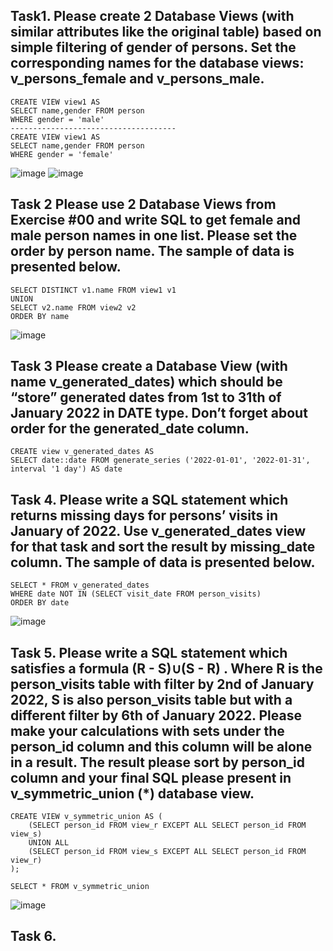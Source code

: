  ## Task1. Please create 2 Database Views (with similar attributes like the original table) based on simple filtering of gender of persons. Set the corresponding names for the database views: v_persons_female and v_persons_male.
 ```
CREATE VIEW view1 AS
SELECT name,gender FROM person
WHERE gender = 'male'
-------------------------------------
CREATE VIEW view1 AS
SELECT name,gender FROM person
WHERE gender = 'female'
```

![image](https://github.com/piviich/db_practice/assets/144881369/7a1d0ebf-8796-4bc7-abac-b8543210f55d)
![image](https://github.com/piviich/db_practice/assets/144881369/bb22fc12-bff1-4c88-b7c2-a84912c2178d)

 ## Task 2 Please use 2 Database Views from Exercise #00 and write SQL to get female and male person names in one list. Please set the order by person name. The sample of data is presented below.
 ```
SELECT DISTINCT v1.name FROM view1 v1
UNION
SELECT v2.name FROM view2 v2
ORDER BY name

```
![image](https://github.com/piviich/db_practice/assets/144881369/888c8023-4f81-470d-811b-26ad6bae76d5)

 ## Task 3 Please create a Database View (with name v_generated_dates) which should be “store” generated dates from 1st to 31th of January 2022 in DATE type. Don’t forget about order for the generated_date column.

 ```
CREATE view v_generated_dates AS
SELECT date::date FROM generate_series ('2022-01-01', '2022-01-31', interval '1 day') AS date
```
 ## Task 4. Please write a SQL statement which returns missing days for persons’ visits in January of 2022. Use v_generated_dates view for that task and sort the result by missing_date column. The sample of data is presented below.
 ```
SELECT * FROM v_generated_dates
WHERE date NOT IN (SELECT visit_date FROM person_visits)
ORDER BY date
```

![image](https://github.com/piviich/db_practice/assets/144881369/d51c0f68-f884-4f75-a93e-36219e5b77d2)

 ## Task 5. Please write a SQL statement which satisfies a formula (R - S)∪(S - R) . Where R is the person_visits table with filter by 2nd of January 2022, S is also person_visits table but with a different filter by 6th of January 2022. Please make your calculations with sets under the person_id column and this column will be alone in a result. The result please sort by person_id column and your final SQL please present in v_symmetric_union (*) database view.
```
CREATE VIEW v_symmetric_union AS (
	(SELECT person_id FROM view_r EXCEPT ALL SELECT person_id FROM view_s)
	UNION ALL
	(SELECT person_id FROM view_s EXCEPT ALL SELECT person_id FROM view_r)
);

SELECT * FROM v_symmetric_union
```
![image](https://github.com/piviich/db_practice/assets/144881369/a8773f54-e12f-4c32-8488-60a0000afb60)

 ## Task 6. 
